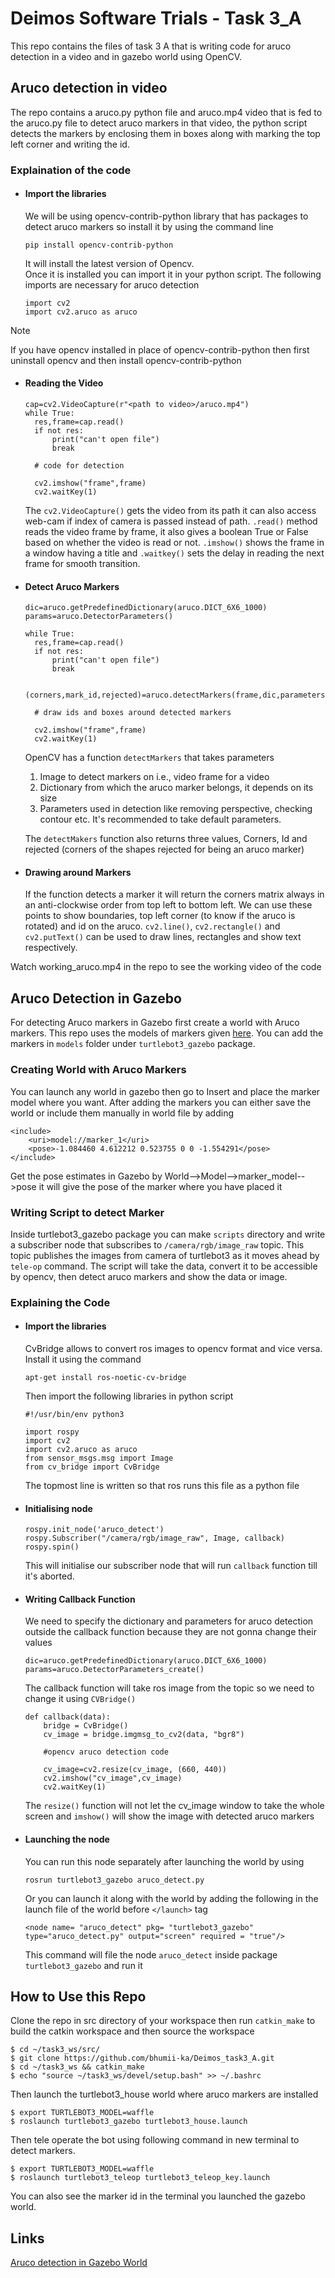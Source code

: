 # Deimos Software Trials - Task 3_A
This repo contains the files of task 3 A that is writing code for aruco detection in a video and in gazebo world using OpenCV.

## Aruco detection in video
The repo contains a aruco.py python file and aruco.mp4 video that is fed to the aruco.py file to detect aruco markers in that video, the python script detects the markers by enclosing them in boxes along with marking the top left corner and writing the id.
### Explaination of the code 
- #### Import the libraries
  We will be using opencv-contrib-python library that has packages to detect aruco markers so install it by using the command line
  ```
  pip install opencv-contrib-python
  ```
  It will install the latest version of Opencv.<br>
  Once it is installed you can import it in your python script. The following imports are necessary for aruco detection
  ```
  import cv2
  import cv2.aruco as aruco
  ```
>[!NOTE]
>If you have opencv installed in place of opencv-contrib-python then first uninstall opencv and then install opencv-contrib-python

- #### Reading the Video
  ```
  cap=cv2.VideoCapture(r"<path to video>/aruco.mp4")
  while True:
    res,frame=cap.read()
    if not res:
        print("can't open file")
        break
  
    # code for detection
  
    cv2.imshow("frame",frame)
    cv2.waitKey(1)  
  ```
  The `cv2.VideoCapture()` gets the video from its path it can also access web-cam if index of camera is passed instead of path. `.read()` method reads the video frame by frame, it also gives a boolean True or False based on whether the video is read or not. `.imshow()` shows the frame in a window having  a title and `.waitkey()` sets the delay in reading the next frame for smooth transition.
- #### Detect Aruco Markers
  ```
  dic=aruco.getPredefinedDictionary(aruco.DICT_6X6_1000)
  params=aruco.DetectorParameters()

  while True:
    res,frame=cap.read()
    if not res:
        print("can't open file")
        break
    
    (corners,mark_id,rejected)=aruco.detectMarkers(frame,dic,parameters=params)

    # draw ids and boxes around detected markers
  
    cv2.imshow("frame",frame)
    cv2.waitKey(1) 
  ```
  OpenCV has a function `detectMarkers` that takes parameters
   1. Image to detect markers on i.e., video frame for a video
   2. Dictionary from which the aruco marker belongs, it depends on its size
   3. Parameters used in detection like removing perspective, checking contour etc. It's recommended to take default parameters.

  The `detectMakers` function also returns three values, Corners, Id and rejected (corners of the shapes rejected for being an aruco marker)

- #### Drawing around Markers
  If the function detects a marker it will return the corners matrix always in an anti-clockwise order from top left to bottom left. We can use these points to show boundaries, top left corner (to know if the aruco is rotated) and id on the aruco. `cv2.line()`, `cv2.rectangle()` and `cv2.putText()` can be used to draw lines, rectangles and show text respectively.

Watch working_aruco.mp4 in the repo to see the working video of the code
## Aruco Detection in Gazebo
For detecting Aruco markers in Gazebo first create a world with Aruco markers. This repo uses the models of markers given [here](https://github.com/sacchinbhg/gazebo_aruco_models.git). You can add the markers in `models` folder under `turtlebot3_gazebo` package.

### Creating World with Aruco Markers
You can launch any world in gazebo then go to Insert and place the marker model where you want. After adding the markers you can either save the world or include them manually in world file by adding
```
<include>
    <uri>model://marker_1</uri>
    <pose>-1.084460 4.612212 0.523755 0 0 -1.554291</pose> 
</include>
```
Get the pose estimates in Gazebo by World-->Model-->marker_model-->pose it will give the pose of the marker where you have placed it
### Writing Script to detect Marker
Inside turtlebot3_gazebo package you can make `scripts` directory and write a subscriber node that subscribes to `/camera/rgb/image_raw` topic. This topic publishes the images from camera of turtlebot3 as it moves ahead by `tele-op` command. The script will take the data, convert it to be accessible by opencv, then detect aruco markers and show the data or image.
### Explaining the Code
- #### Import the libraries
  CvBridge allows to convert ros images to opencv format and vice versa. Install it using the command
  ```
  apt-get install ros-noetic-cv-bridge
  ```
  Then import the following libraries in python script
  ```
  #!/usr/bin/env python3

  import rospy
  import cv2
  import cv2.aruco as aruco
  from sensor_msgs.msg import Image
  from cv_bridge import CvBridge
  ```
  The topmost line is written so that ros runs this file as a python file
- #### Initialising node
  ```
  rospy.init_node('aruco_detect')
  rospy.Subscriber("/camera/rgb/image_raw", Image, callback)
  rospy.spin()
  ```
  This will initialise our subscriber node that will run `callback` function till it's aborted.

- #### Writing Callback Function
  We need to specify the dictionary and parameters for aruco detection outside the callback function because they are not gonna change their values
  ```
  dic=aruco.getPredefinedDictionary(aruco.DICT_6X6_1000)
  params=aruco.DetectorParameters_create()
  ```
  The callback function will take ros image from the topic so we need to change it using `CVBridge()`
  ```
  def callback(data):
      bridge = CvBridge()
      cv_image = bridge.imgmsg_to_cv2(data, "bgr8")

      #opencv aruco detection code
  
      cv_image=cv2.resize(cv_image, (660, 440)) 
      cv2.imshow("cv_image",cv_image)
      cv2.waitKey(1)
  ``` 
  The `resize()` function will not let the cv_image window to take the whole screen and `imshow()` will show the image with detected aruco markers
- #### Launching the node
  You can run this node separately after launching the world by using
  ```
  rosrun turtlebot3_gazebo aruco_detect.py
  ```
  Or you can launch it along with the world by adding the following in the launch file of the world before `</launch>` tag
  ```
  <node name= "aruco_detect" pkg= "turtlebot3_gazebo" type="aruco_detect.py" output="screen" required = "true"/>
  ```
  This command will file the node `aruco_detect` inside package `turtlebot3_gazebo` and run it

## How to Use this Repo
Clone the repo in src directory of your workspace then run `catkin_make` to build the catkin workspace and then source the workspace
```
$ cd ~/task3_ws/src/
$ git clone https://github.com/bhumii-ka/Deimos_task3_A.git
$ cd ~/task3_ws && catkin_make
$ echo "source ~/task3_ws/devel/setup.bash" >> ~/.bashrc
```
Then launch the turtlebot3_house world where aruco markers are installed
```
$ export TURTLEBOT3_MODEL=waffle
$ roslaunch turtlebot3_gazebo turtlebot3_house.launch
```
Then tele operate the bot using following command in new terminal to detect markers.
```
$ export TURTLEBOT3_MODEL=waffle
$ roslaunch turtlebot3_teleop turtlebot3_teleop_key.launch
```
You can also see the marker id in the terminal you launched the gazebo world.


## Links
[Aruco detection in Gazebo World](https://youtu.be/at4K2Owzty8)
